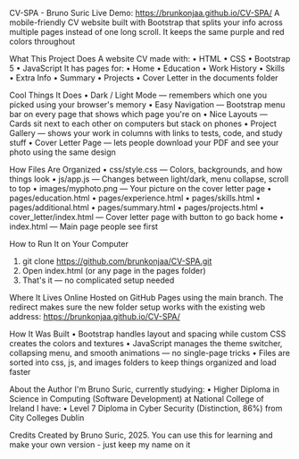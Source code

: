 ﻿CV-SPA - Bruno Suric
Live Demo: https://brunkonjaa.github.io/CV-SPA/
A mobile-friendly CV website built with Bootstrap that splits your info across multiple pages instead of one long scroll. It keeps the same purple and red colors throughout
 
What This Project Does
A website CV made with:
•	HTML
•	CSS
•	Bootstrap 5
•	JavaScript
It has pages for:
•	Home
•	Education
•	Work History
•	Skills
•	Extra Info
•	Summary
•	Projects
•	Cover Letter in the documents folder
 
Cool Things It Does
•	Dark / Light Mode — remembers which one you picked using your browser's memory
•	Easy Navigation — Bootstrap menu bar on every page that shows which page you're on
•	Nice Layouts — Cards sit next to each other on computers but stack on phones
•	Project Gallery — shows your work in columns with links to tests, code, and study stuff
•	Cover Letter Page — lets people download your PDF and see your photo using the same design
 
How Files Are Organized
•	css/style.css — Colors, backgrounds, and how things look
•	js/app.js — Changes between light/dark, menu collapse, scroll to top
•	images/myphoto.png — Your picture on the cover letter page
•	pages/education.html
•	pages/experience.html
•	pages/skills.html
•	pages/additional.html
•	pages/summary.html
•	pages/projects.html
•	cover_letter/index.html — Cover letter page with button to go back home
•	index.html — Main page people see first
 
How to Run It on Your Computer
1.	git clone https://github.com/brunkonjaa/CV-SPA.git
2.	Open index.html (or any page in the pages folder)
3.	That's it — no complicated setup needed
 
Where It Lives Online
Hosted on GitHub Pages using the main branch. The redirect makes sure the new folder setup works with the existing web address: https://brunkonjaa.github.io/CV-SPA/
 
How It Was Built
•	Bootstrap handles layout and spacing while custom CSS creates the colors and textures
•	JavaScript manages the theme switcher, collapsing menu, and smooth animations — no single-page tricks
•	Files are sorted into css, js, and images folders to keep things organized and load faster
 
About the Author
I'm Bruno Suric, currently studying:
•	Higher Diploma in Science in Computing (Software Development) at National College of Ireland
I have:
•	Level 7 Diploma in Cyber Security (Distinction, 86%) from City Colleges Dublin
 
Credits
Created by Bruno Suric, 2025. You can use this for learning and make your own version - just keep my name on it

